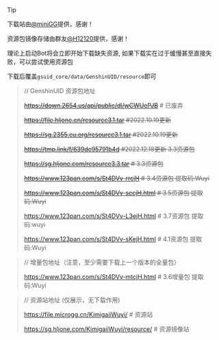 > [!TIP]
>
> 下载站由[@miniGG](https://www.minigg.cn/)提供，感谢！
>
> 资源包镜像存储由群友[@H12120](https://github.com/H12120)提供，感谢！

理论上启动Bot将会立即开始下载缺失资源, 如果下载实在过于缓慢甚至直接失败，可以尝试使用资源包

下载后覆盖`gsuid_core/data/GenshinUID/resource`即可

> // GenshinUID 资源包地址
>
> ~~https://down.2654.us/api/public/dl/wCWUePJB~~ # 已废弃
>
> ~~https://file.hljone.cn/resource3.1.tar #2022.10.19更新~~
>
> ~~https://sg.2355.eu.org/resource3.1.tar #2022.10.19更新~~
>
> ~~https://tmp.link/f/639de95791b4d #2022.12.18更新 3.3资源包~~
>
> ~~https://sg.hljone.com/resource3.3.tar # 3.3资源包~~
>
> ~~https://www.123pan.com/s/St4DVv-rrcjH # 3.4资源包  提取码:Wuyi~~
>
> ~~https://www.123pan.com/s/St4DVv-secjH.html # 3.5资源包 提取码:Wuyi~~
>
> https://www.123pan.com/s/St4DVv-L3ejH.html # 3.7资源包 提取码:wuyi
>
> https://www.123pan.com/s/St4DVv-sKejH.html # 4.1资源包 提取码:Wuyi

> // 增量包地址（注意，至少需要下载上一个版本的全量包）
>
> https://www.123pan.com/s/St4DVv-mtcjH.html # 3.6增量包 提取码:Wuyi

> // 资源站地址 (仅展示，无下载作用)
>
> https://file.microgg.cn/KimigaiiWuyi/ # 资源站
>
> https://sg.hljone.com/KimigaiiWuyi/resource/ # 资源镜像站

